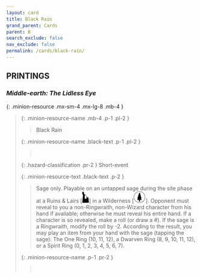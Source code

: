 ```yaml
---
layout: card
title: Black Rain
grand_parent: Cards
parent: B
search_exclude: false
nav_exclude: false
permalink: /cards/black-rain/
---
```


## PRINTINGS


### _Middle-earth: The Lidless Eye_

{: .minion-resource .mx-sm-4 .mx-lg-8 .mb-4 }
> {: .minion-resource-name .mb-4 .p-1 .pl-2 }
> > <div class="hazard-mp"></div>
> > <div class="card-name">Black Rain</div>
>
> {: .minion-resource-name .black-text .p-1 .pl-2 }
> > &nbsp;
>
> {: .hazard-classification .pr-2 }
> Short-event
>
> {: .minion-resource-text .black-text .p-2 }
> > Sage only. Playable on an untapped sage during the site phase at a Ruins & Lairs \[![](/assets/images/ruinlair.svg)] in a Wilderness \[![](/assets/images/wilderness.svg)]. Opponent must reveal to you a non-Ringwraith, non-Wizard character from his hand if available; otherwise he must reveal his entire hand. If a character is so revealed, make a roll (or draw a #). If the sage is a Ringwraith, modify the roll by -2. According to the result, you may play an item from your hand with the sage (tapping the sage): The One Ring (10, 11, 12), a Dwarven Ring (8, 9, 10, 11, 12), or a Spirit Ring (0, 1, 2, 3, 4, 5, 6, 7). 
> 
> {: .minion-resource-name .p-1 .pr-2 }
> > <div class="card-shield"></div>
> > <div class="card-corruption-white">&nbsp;</div>
